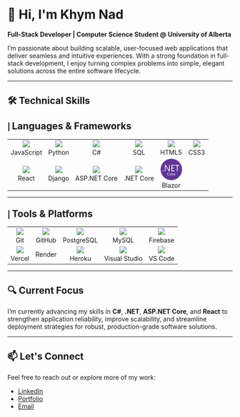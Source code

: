 # 👋 Hi, I'm Khym Nad

**Full-Stack Developer | Computer Science Student @ University of Alberta**

I’m passionate about building scalable, user-focused web applications that deliver seamless and intuitive experiences. With a strong foundation in full-stack development, I enjoy turning complex problems into simple, elegant solutions across the entire software lifecycle.

---

## 🛠️ Technical Skills

### | <span style="font-size: 1.3em;">Languages & Frameworks</span>

<table>
  <tr>
    <td align="center"><img src="https://cdn.jsdelivr.net/gh/devicons/devicon/icons/javascript/javascript-original.svg" width="48"/><br>JavaScript</td>
    <td align="center"><img src="https://cdn.jsdelivr.net/gh/devicons/devicon/icons/python/python-original.svg" width="48"/><br>Python</td>
    <td align="center"><img src="https://cdn.jsdelivr.net/gh/devicons/devicon/icons/csharp/csharp-original.svg" width="48"/><br>C#</td>
    <td align="center"><img src="https://cdn.jsdelivr.net/gh/devicons/devicon/icons/postgresql/postgresql-original.svg" width="48"/><br>SQL</td>
    <td align="center"><img src="https://cdn.jsdelivr.net/gh/devicons/devicon/icons/html5/html5-original.svg" width="48"/><br>HTML5</td>
    <td align="center"><img src="https://cdn.jsdelivr.net/gh/devicons/devicon/icons/css3/css3-original.svg" width="48"/><br>CSS3</td>
  </tr>
  <tr>
    <td align="center"><img src="https://cdn.jsdelivr.net/gh/devicons/devicon/icons/react/react-original.svg" width="48"/><br>React</td>
    <td align="center"><img src="https://cdn.jsdelivr.net/gh/devicons/devicon/icons/django/django-plain.svg" width="48"/><br>Django</td>
    <td align="center"><img src="https://cdn.jsdelivr.net/gh/devicons/devicon/icons/dotnetcore/dotnetcore-original.svg" width="48"/><br>ASP.NET Core</td>
    <td align="center"><img src="https://cdn.jsdelivr.net/gh/devicons/devicon/icons/dotnetcore/dotnetcore-original.svg" width="48"/><br>.NET Core</td>
    <td align="center"><img src="https://raw.githubusercontent.com/devicons/devicon/master/icons/dotnetcore/dotnetcore-original.svg" width="48"/><br>Blazor</td>
  </tr>
</table>

---

### | <span style="font-size: 1.3em;">Tools & Platforms</span>

<table>
  <tr>
    <td align="center"><img src="https://cdn.jsdelivr.net/gh/devicons/devicon/icons/git/git-original.svg" width="48"/><br>Git</td>
    <td align="center"><img src="https://github.githubassets.com/images/modules/logos_page/GitHub-Mark.png" width="48"/><br>GitHub</td>
    <td align="center"><img src="https://cdn.jsdelivr.net/gh/devicons/devicon/icons/postgresql/postgresql-original.svg" width="48"/><br>PostgreSQL</td>
    <td align="center"><img src="https://cdn.jsdelivr.net/gh/devicons/devicon/icons/mysql/mysql-original.svg" width="48"/><br>MySQL</td>
    <td align="center"><img src="https://www.vectorlogo.zone/logos/firebase/firebase-icon.svg" width="48"/><br>Firebase</td>
  </tr>
  <tr>
    <td align="center"><img src="https://www.vectorlogo.zone/logos/vercel/vercel-icon.svg" width="48"/><br>Vercel</td>
    <td align="center">Render</td>
    <td align="center"><img src="https://www.vectorlogo.zone/logos/heroku/heroku-icon.svg" width="48"/><br>Heroku</td>
    <td align="center"><img src="https://cdn.jsdelivr.net/gh/devicons/devicon/icons/visualstudio/visualstudio-plain.svg" width="48"/><br>Visual Studio</td>
    <td align="center"><img src="https://cdn.jsdelivr.net/gh/devicons/devicon/icons/vscode/vscode-original.svg" width="48"/><br>VS Code</td>
  </tr>
</table>

---

## 🔍 Current Focus

I’m currently advancing my skills in **C#**, **.NET**, **ASP.NET Core**, and **React** to strengthen application reliability, improve scalability, and streamline deployment strategies for robust, production-grade software solutions.

---

## 📫 Let's Connect

Feel free to reach out or explore more of my work:

- [LinkedIn](https://www.linkedin.com/in/khym-nad-76b262235/)  
- [Portfolio](https://khymnad.github.io/Portfolio/)  
- [Email](mailto:khymnad@gmail.com)

